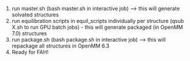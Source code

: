 1) run master.sh (bash master.sh in interactive job) --> this will generate solvated structures
2) run equilibration scripts in equil_scripts individually per structure (qsub X.sh to run GPU batch jobs) - this will generate packaged (in OpenMM 7.0) structures
3) run package.sh (bash package.sh in interactive job) --> this will repackage all structures in OpenMM 6.3
4) Ready for FAH!
